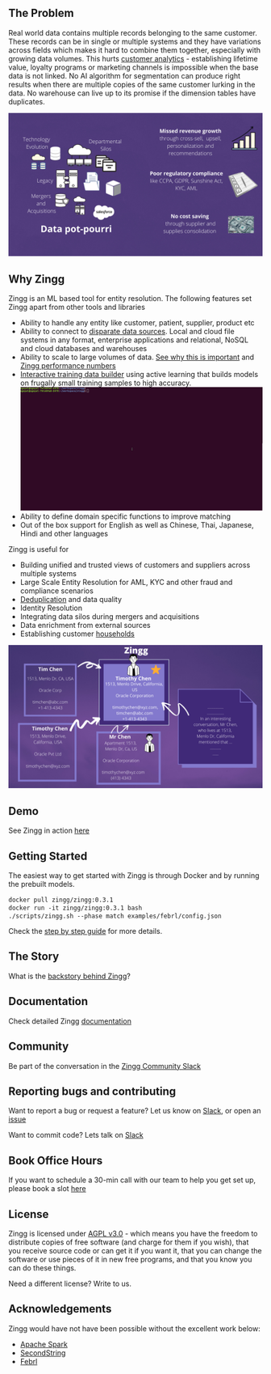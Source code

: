 ## The Problem

Real world data contains multiple records belonging to the same customer. These records can be in single or multiple systems and they have variations across fields which makes it hard to combine them together, especially with growing data volumes. This hurts [customer analytics](docs/bizLeaderSurvey.md) - establishing lifetime value, loyalty programs or marketing channels is impossible when the base data is not linked. No AI algorithm for segmentation can produce right results when there are multiple copies of the same customer lurking in the data. No warehouse can live up to its promise if the dimension tables have duplicates. 

![# Zingg - Data Silos](/assets/dataSilos.png)

## Why Zingg
Zingg is an ML based tool for entity resolution. The following features set Zingg apart from other tools and libraries 
- Ability to handle any entity like customer, patient, supplier, product etc 
- Ability to connect to [disparate data sources](https://docs.zingg.ai/docs/dataSourcesAndSinks/connectors.html). Local and cloud file systems in any format, enterprise applications and relational, NoSQL and cloud databases and warehouses
- Ability to scale to large volumes of data. [See why this is important](https://docs.zingg.ai/docs/zModels.html) and [Zingg performance numbers](https://docs.zingg.ai/docs/setup/hardwareSizing.html)
- [Interactive training data builder](https://docs.zingg.ai/docs/setup/createTrainingData.html#label---user-feedback-on-the-training-pairs) using active learning that builds models on frugally small training samples to high accuracy.
![Shows records and asks user to mark yes, no, cant say on the cli.](/assets/label.gif) 
- Ability to define domain specific functions to improve matching  
- Out of the box support for English as well as Chinese, Thai, Japanese, Hindi and other languages

Zingg is useful for
- Building unified and trusted views of customers and suppliers across multiple systems
- Large Scale Entity Resolution for AML, KYC and other fraud and compliance scenarios
- [Deduplication](docs/patient.md) and data quality
- Identity Resolution 
- Integrating data silos during mergers and acquisitions
- Data enrichment from external sources
- Establishing customer [households](docs/households.md)


![# Zingg - Data Mastering At Scale with ML](/assets/dataMastering.png)

## Demo
See Zingg in action [here](https://www.youtube.com/watch?v=zOabyZxN9b0)

## Getting Started
The easiest way to get started with Zingg is through Docker and by running the prebuilt models.
```
docker pull zingg/zingg:0.3.1
docker run -it zingg/zingg:0.3.1 bash
./scripts/zingg.sh --phase match examples/febrl/config.json
``` 

Check the [step by step guide](https://docs.zingg.ai/docs/stepByStep.html) for more details.

## The Story
What is the [backstory behind Zingg](https://sonalgoyal.substack.com/p/time-to-zingg)? 

## Documentation
Check detailed Zingg [documentation](https://docs.zingg.ai) 

## Community

Be part of the conversation in the [Zingg Community Slack](https://join.slack.com/t/zinggai/shared_invite/zt-w7zlcnol-vEuqU9m~Q56kLLUVxRgpOA)


## Reporting bugs and contributing 

Want to report a bug or request a feature? Let us know on  [Slack](https://join.slack.com/t/zinggai/shared_invite/zt-w7zlcnol-vEuqU9m~Q56kLLUVxRgpOA), or open an [issue](https://github.com/zinggAI/zingg/issues/new/choose)

Want to commit code? Lets talk on  [Slack](https://join.slack.com/t/zinggai/shared_invite/zt-w7zlcnol-vEuqU9m~Q56kLLUVxRgpOA)

## Book Office Hours
If you want to schedule a 30-min call with our team to help you get set up, please book a slot [here](https://calendly.com/sonalgoyal/30min)


## License

Zingg is licensed under [AGPL v3.0](https://www.gnu.org/licenses/agpl-3.0.en.html) - which means you have the freedom to distribute copies of free software (and charge for them if you wish), that you receive source code or can get it if you want it, that you can change the software or use pieces of it in new free programs, and that you know you can do these things.

Need a different license? Write to us.


## Acknowledgements

Zingg would have not have been possible without the excellent work below:
- [Apache Spark](https://spark.apache.org)
- [SecondString](http://secondstring.sourceforge.net/)
- [Febrl](http://users.cecs.anu.edu.au/~Peter.Christen/Febrl/febrl-0.3/febrldoc-0.3/)



